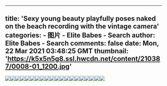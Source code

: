
---
title: 'Sexy young beauty playfully poses naked on the beach recording with the vintage camera'
categories: 
    - 图片
    - Elite Babes - Search
author: Elite Babes - Search
comments: false
date: Mon, 22 Mar 2021 03:48:25 GMT
thumbnail: 'https://k5x5n5g8.ssl.hwcdn.net/content/210387/0008-01_1200.jpg'
---

<div>   
<img src="https://k5x5n5g8.ssl.hwcdn.net/content/210387/0008-01_1200.jpg" referrerpolicy="no-referrer"><img src="https://k5x5n5g8.ssl.hwcdn.net/content/210387/0008-02_1200.jpg" referrerpolicy="no-referrer"><img src="https://k5x5n5g8.ssl.hwcdn.net/content/210387/0008-03_1200.jpg" referrerpolicy="no-referrer"><img src="https://k5x5n5g8.ssl.hwcdn.net/content/210387/0008-04_1200.jpg" referrerpolicy="no-referrer"><img src="https://k5x5n5g8.ssl.hwcdn.net/content/210387/0008-05_1800.jpg" referrerpolicy="no-referrer"><img src="https://k5x5n5g8.ssl.hwcdn.net/content/210387/0008-06_1200.jpg" referrerpolicy="no-referrer"><img src="https://k5x5n5g8.ssl.hwcdn.net/content/210387/0008-07_1200.jpg" referrerpolicy="no-referrer"><img src="https://k5x5n5g8.ssl.hwcdn.net/content/210387/0008-08_1200.jpg" referrerpolicy="no-referrer"><img src="https://k5x5n5g8.ssl.hwcdn.net/content/210387/0008-09_1200.jpg" referrerpolicy="no-referrer"><img src="https://k5x5n5g8.ssl.hwcdn.net/content/210387/0008-10_1200.jpg" referrerpolicy="no-referrer"><img src="https://k5x5n5g8.ssl.hwcdn.net/content/210387/0008-11_1200.jpg" referrerpolicy="no-referrer"><img src="https://k5x5n5g8.ssl.hwcdn.net/content/210387/0008-12_1200.jpg" referrerpolicy="no-referrer"><img src="https://k5x5n5g8.ssl.hwcdn.net/content/210387/0008-13_1800.jpg" referrerpolicy="no-referrer"><img src="https://k5x5n5g8.ssl.hwcdn.net/content/210387/0008-14_1200.jpg" referrerpolicy="no-referrer"><img src="https://k5x5n5g8.ssl.hwcdn.net/content/210387/0008-15_1200.jpg" referrerpolicy="no-referrer"><img src="https://k5x5n5g8.ssl.hwcdn.net/content/210387/0008-16_1200.jpg" referrerpolicy="no-referrer"><img src="https://k5x5n5g8.ssl.hwcdn.net/content/210387/0008-17_1800.jpg" referrerpolicy="no-referrer"><img src="https://k5x5n5g8.ssl.hwcdn.net/content/210387/0008-18_1200.jpg" referrerpolicy="no-referrer"><img src="https://k5x5n5g8.ssl.hwcdn.net/content/210387/0008-19_1800.jpg" referrerpolicy="no-referrer"><img src="https://k5x5n5g8.ssl.hwcdn.net/content/210387/0008-20_1800.jpg" referrerpolicy="no-referrer">  
</div>
            